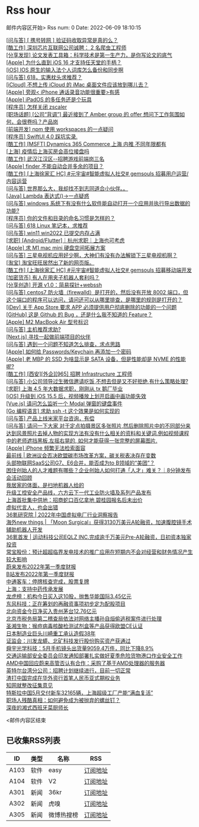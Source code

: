 # Rss hour

邮件内容区开始>
Rss num: 0  Date: 2022-06-09 18:10:15 <br/>

<a href='https://www.v2ex.com/t/858489#reply2'>[问与答] [ 携号转网 ] 验证码收取异常是真的么？</a><br/>
<a href='https://www.v2ex.com/t/858488#reply0'>[酷工作] 深圳芯片互联网公司诚聘： 2 名爬虫工程师</a><br/>
<a href='https://www.v2ex.com/t/858487#reply0'>[分享发现] 论文发表工具箱：科学技术是第一生产力，是你写论文的底气</a><br/>
<a href='https://www.v2ex.com/t/858485#reply0'>[Apple] 为什么直到 iOS 16 才支持任天堂的手柄？</a><br/>
<a href='https://www.v2ex.com/t/858484#reply2'>[iOS] IOS 原生的输入法个人词库怎么备份和同步啊</a><br/>
<a href='https://www.v2ex.com/t/858483#reply0'>[问与答] 618，实惠枕头求推荐？</a><br/>
<a href='https://www.v2ex.com/t/858482#reply4'>[iCloud] 不想上传 iCloud 的 iMac 桌面文件应该放到哪儿去？</a><br/>
<a href='https://www.v2ex.com/t/858480#reply9'>[Apple] 旁观< iPhone 通话录音功能很重要>有感</a><br/>
<a href='https://www.v2ex.com/t/858479#reply2'>[Apple] iPadOS 的多任务还是个玩具</a><br/>
<a href='https://www.v2ex.com/t/858478#reply1'>[程序员] 怎样关闭 zscaler</a><br/>
<a href='https://www.v2ex.com/t/858477#reply0'>[职场话题] [公司“背调”] 最近接到了 Amber group 的 offer 想问下工作氛围如何，会很卷吗？产品岗</a><br/>
<a href='https://www.v2ex.com/t/858476#reply0'>[前端开发] npm 使用 workspaces 的一点疑问</a><br/>
<a href='https://www.v2ex.com/t/858475#reply0'>[程序员] SwiftUI 4.0 踩坑实录.</a><br/>
<a href='https://www.v2ex.com/t/858474#reply1'>[酷工作] [MSFT] Dynamics 365 Commerce 上海 内推 不同年限都有</a><br/>
<a href='https://www.v2ex.com/t/858472#reply3'>[上海] 疫情后上海买房会高位接盘吗</a><br/>
<a href='https://www.v2ex.com/t/858471#reply0'>[酷工作] 武汉江汉区--招聘游戏前端岗三名</a><br/>
<a href='https://www.v2ex.com/t/858470#reply1'>[Apple] finder 不能自动合并多余的项目？</a><br/>
<a href='https://www.v2ex.com/t/858469#reply0'>[酷工作] [上海徐家汇 HC] #元宇宙#智能虚拟人社交# gemsouls 招募用户运营/内容运营</a><br/>
<a href='https://www.v2ex.com/t/858468#reply12'>[问与答] 世界那么大，我却找不到志同道合小伙伴。。</a><br/>
<a href='https://www.v2ex.com/t/858467#reply2'>[Java] Lambda 表达式()->一点疑惑</a><br/>
<a href='https://www.v2ex.com/t/858465#reply0'>[问与答] windows 系统下有没有什么软件能自动打开一个应用并执行导出数据的功能?</a><br/>
<a href='https://www.v2ex.com/t/858464#reply6'>[程序员] 你的文件和目录的命名习惯是怎样的？</a><br/>
<a href='https://www.v2ex.com/t/858463#reply12'>[问与答] 618 Linux 笔记本，求推荐</a><br/>
<a href='https://www.v2ex.com/t/858462#reply0'>[问与答] win11 win2022 已提交内存占满</a><br/>
<a href='https://www.v2ex.com/t/858461#reply1'>[求职] [Android/Flutter]｜杭州求职｜上海也可考虑</a><br/>
<a href='https://www.v2ex.com/t/858460#reply9'>[Apple] 求 M1 mac mini 硬盘空间拓展方案</a><br/>
<a href='https://www.v2ex.com/t/858459#reply6'>[问与答] 三星电视机应用好少啊，大神们有没有办法解锁下三星电视机啊？</a><br/>
<a href='https://www.v2ex.com/t/858458#reply3'>[淘宝] 淘宝旺旺居然出了新的网页版。</a><br/>
<a href='https://www.v2ex.com/t/858457#reply0'>[酷工作] [上海徐家汇 HC] #元宇宙#智能虚拟人社交# gemsouls 招募移动端开发</a><br/>
<a href='https://www.v2ex.com/t/858456#reply0'>[加密货币] 有人在用夹子机器人套利吗？</a><br/>
<a href='https://www.v2ex.com/t/858455#reply0'>[分享创造] 开源 v1.0：简易探针+webssh</a><br/>
<a href='https://www.v2ex.com/t/858454#reply4'>[问与答] centos7 防火墙（firewalld）是打开的，然后没有开放 8002 端口，但这个端口的程序可以访问，请问还可以从哪里排查，是哪里的规则是打开的？</a><br/>
<a href='https://www.v2ex.com/t/858453#reply19'>[iDev] 关于 App Store 要求 APP 必须提供用户彻底删除的功能的一个问题</a><br/>
<a href='https://www.v2ex.com/t/858451#reply2'>[GitHub] 这是 Github 的 Bug ，还是什么我不知道的 Feature？</a><br/>
<a href='https://www.v2ex.com/t/858449#reply0'>[Apple] M2 MacBook Air 型号标识</a><br/>
<a href='https://www.v2ex.com/t/858448#reply9'>[问与答] 主机推荐求助?</a><br/>
<a href='https://www.v2ex.com/t/858446#reply2'>[Next.js] 寻找一起做前端项目的伙伴</a><br/>
<a href='https://www.v2ex.com/t/858445#reply0'>[问与答] 遇到一个问题不知道怎么排查，求点思路</a><br/>
<a href='https://www.v2ex.com/t/858444#reply2'>[Apple] 如何给 Passwords/Keychain 再添加一个密码</a><br/>
<a href='https://www.v2ex.com/t/858443#reply9'>[Apple] 老 MBP 的 SSD 为啥显示是 SATA 设备，但是性能却是 NVME 的性能呢?</a><br/>
<a href='https://www.v2ex.com/t/858442#reply0'>[酷工作] [西安][外企][965] 招聘 Infrastructure 工程师</a><br/>
<a href='https://www.v2ex.com/t/858441#reply3'>[问与答] 小公司领导过生微信邀请吃饭,不想去但是又不好拒绝,有什么策略处理?</a><br/>
<a href='https://www.v2ex.com/t/858439#reply0'>[求职] 上海 4.5 年大数据求职，刚刚从 tx 鹅厂毕业</a><br/>
<a href='https://www.v2ex.com/t/858438#reply17'>[iOS] 升级到 iOS 15.5 后，视频播放上划开启画中画功能失效</a><br/>
<a href='https://www.v2ex.com/t/858437#reply2'>[Vue.js] 请问怎么监听一个 Modal 弹窗的键盘事件</a><br/>
<a href='https://www.v2ex.com/t/858436#reply7'>[Go 编程语言] 求助 ssh -t 这个效果是如何实现的</a><br/>
<a href='https://www.v2ex.com/t/858435#reply0'>[问与答] 产品上线米家平台咨询，有偿</a><br/>
<a href='https://www.v2ex.com/t/858434#reply5'>[问与答] 请问一下大家 对于定点拍摄景区多张照片,然后删除照片中的不同部分来达到风景照片去掉人物的实现方法有没有什么相关的资料和关键词.例如视频课程中的老师遮挡黑板,左摇右晃的, 如何才能获得一张完整的屏幕图片.</a><br/>
<a href='https://www.v2ex.com/t/858433#reply3'>[Apple] iPhone 频繁无法检索面容</a><br/>
<a href='https://36kr.com/p/1777501046737801'>最前线 | 欧洲议会否决欧盟碳市场改革方案，碳关税表决存在变数</a><br/>
<a href='https://36kr.com/p/1777500372569218'>头部物联网SaaS公司G7、E6合并，能否成为to B领域的“美团”？</a><br/>
<a href='https://36kr.com/p/1775784988625287'>困住创始人的人才难题有哪些？企业创始人如何打通「人才」难关？｜8分钟发布会活动回顾</a><br/>
<a href='https://36kr.com/p/1777447230540935'>我居家的体面，是扫地机器人给的</a><br/>
<a href='https://36kr.com/p/1777306602884230'>升级工控安全产品线，六方云下一代工业防火墙及系列产品发布</a><br/>
<a href='https://36kr.com/p/1777258482994306'>上海首批集中供地：招商蛇口百亿拿地 碧桂园报名后未出价</a><br/>
<a href='https://36kr.com/p/1777244979481479'>虚拟代言人，也会出错</a><br/>
<a href='https://36kr.com/p/1777170871143303'>36氪研究院 | 2022年中国虚拟电厂行业洞察报告</a><br/>
<a href='https://36kr.com/p/1777164707466371'>海外new things | 「Moon Surgical」获得3130万美元A轮融资，加速腹腔镜手术辅助机器人开发</a><br/>
<a href='https://36kr.com/p/1776061204236674'>36氪首发 | 运动科技公司EQLZ INC.完成逾千万美元Pre-A轮融资，日初资本独家投资</a><br/>
<a href='https://36kr.com/newsflashes/1777613484804996'>常宝股份：预计超超临界发电技术的推广应用在短期内不会对经营和财务情况产生较大影响</a><br/>
<a href='https://36kr.com/newsflashes/1777613040274565'>蔚来发布2022年第一季度财报</a><br/>
<a href='https://36kr.com/newsflashes/1777612802067588'>B站发布2022年第一季度财报</a><br/>
<a href='https://36kr.com/newsflashes/1777607325256836'>中通客车：停牌核查完成，股票复牌</a><br/>
<a href='https://36kr.com/newsflashes/1777606138088326'>上海：支持中药传承发展</a><br/>
<a href='https://36kr.com/newsflashes/1777603809758345'>龙虎榜：机构今日买入这10股，抛售华能国际3.45亿元</a><br/>
<a href='https://36kr.com/newsflashes/1777600113249153'>东风科技：正在筹划的再融资事项初步定为配股项目</a><br/>
<a href='https://36kr.com/newsflashes/1777596295596933'>北向资金今日净买入贵州茅台12.76亿元</a><br/>
<a href='https://36kr.com/newsflashes/1777589585726597'>北京市税务局第二稽查局依法对网络主播孙自烜偷逃税案件进行处理</a><br/>
<a href='https://36kr.com/newsflashes/1777577878637444'>圣湘生物：猴痘病毒核酸检测试剂盒等产品获得欧盟CE认证</a><br/>
<a href='https://36kr.com/newsflashes/1777575160777604'>日本制造业巨头川崎重工承认造假38年</a><br/>
<a href='https://36kr.com/newsflashes/1777571048704899'>证监会：川发龙蟒、北矿科技发行股份购买资产获通过</a><br/>
<a href='https://36kr.com/newsflashes/1777569698516103'>舜宇光学科技：5月手机镜头出货量9059.4万件，同比下降8.9%</a><br/>
<a href='https://36kr.com/newsflashes/1777559267822728'>交通运输部安全委员会印发通知部署扎实做好夏季危险货物港口作业安全工作</a><br/>
<a href='https://36kr.com/newsflashes/1777556170754952'>AMD中国回应蔚来高管否认有合作：采购了基于AMD处理器的服务器</a><br/>
<a href='https://36kr.com/newsflashes/1777551756577669'>英特尔台湾分公司：招聘计划继续进行，目前一切正常</a><br/>
<a href='https://36kr.com/newsflashes/1777547525164165'>渣打中国完成在华外资行首笔人民币亚式期权业务</a><br/>
<a href='https://36kr.com/newsflashes/1777542945442696'>知网就整改征集意见</a><br/>
<a href='https://36kr.com/newsflashes/1777540972514183'>特斯拉中国5月交付新车32165辆，上海超级工厂产能“满血复活”</a><br/>
<a href='http://www.huxiu.com/article/577249.html?f=wangzhan'>职场人残酷真相：如何避免成为被抛弃的螺丝钉？</a><br/>
<a href='http://www.huxiu.com/article/576832.html?f=wangzhan'>深夜的湘式西班牙菜厨师长</a><br/>


<邮件内容区结束

## 已收集RSS列表

| ID | 类型 | 名称  | RSS  |
| -- | -- | -- | -- | 
| A103  | 软件 | easy | [订阅地址](http://rsshub.v2fy.com:1200/weibo/user/1088413295) |
| A104  | 软件 | V2  | [订阅地址](http://www.v2ex.com/index.xml) |
| A301  | 新闻 | 36kr | [订阅地址](https://www.36kr.com/feed) |
| A302  | 新闻 | 虎嗅 | [订阅地址](https://www.huxiu.com/rss/0.xml) |
| A305  | 新闻 | 微博热搜榜 | [订阅地址](https://rsshub.app/weibo/search/hot) |

